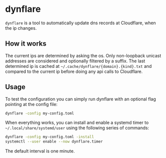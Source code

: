 # dynflare

`dynflare` is a tool to automatically update dns records at Cloudflare, when the ip changes.

## How it works

The current ips are determined by asking the os.
Only non-loopback unicast addresses are considered and optionally filtered by a suffix.
The last determined ip is cached at `~/.cache/dynflare/{domain}.{kind}.txt` and compared to the
current ip before doing any api calls to Cloudflare.

## Usage

To test the configuration you can simply run dynflare with an optional flag pointing at the config
file:

```sh
dynflare -config my-config.toml
```

When everything works, you can install and enable a systemd timer to `~/.local/share/systemd/user`
using the following series of commands:

```sh
dynflare -config my-config.toml -install
systemctl --user enable --now dynflare.timer
```

The default interval is one minute.
